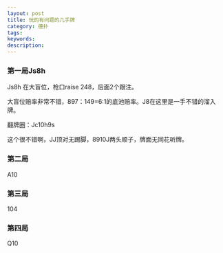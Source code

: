 ```yaml
---
layout: post
title: 玩的有问题的几手牌
category: 德扑
tags: 
keywords: 
description: 
---
```


### 第一局Js8h

Js8h
在大盲位，枪口raise 248，后面2个跟注。

大盲位赔率非常不错，897：149=6:1的底池赔率。J8在这里是一手不错的溜入牌。

翻牌圈：Jc10h9s

这个很不错啊，JJ顶对无踢脚，8910J两头顺子，牌面无同花听牌。



<p>

<a class="fancybox-buttons" data-fancybox-group="button" href="http://7xtttt.com1.z0.glb.clouddn.com/2016-05-21-Problem-Play-T1564751891.png"><img src="http://7xtttt.com1.z0.glb.clouddn.com/porkerbg.jpg" alt="" hidden/></a>

<a class="fancybox-buttons" data-fancybox-group="button" href="http://7xtttt.com1.z0.glb.clouddn.com/2016-05-21-Problem-Play-T1564751891-2.png"></a>

<a class="fancybox-buttons" data-fancybox-group="button" href="http://7xtttt.com1.z0.glb.clouddn.com/2016-05-21-Problem-Play-T1564751891-3.png"></a>

<a class="fancybox-buttons" data-fancybox-group="button" href="http://7xtttt.com1.z0.glb.clouddn.com/2016-05-21-Problem-Play-T1564751891-4.png"></a>

</p>


### 第二局

A10

<p>

<a class="fancybox-buttons" data-fancybox-group="button" href="http://7xtttt.com1.z0.glb.clouddn.com/2016-05-21-Problem-Play-T1564751891-A10.png"><img src="http://7xtttt.com1.z0.glb.clouddn.com/porkerbg.jpg" alt="" hidden/></a>

<a class="fancybox-buttons" data-fancybox-group="button" href="http://7xtttt.com1.z0.glb.clouddn.com/2016-05-21-Problem-Play-T1564751891-A10-2.png"></a>

<a class="fancybox-buttons" data-fancybox-group="button" href="http://7xtttt.com1.z0.glb.clouddn.com/2016-05-21-Problem-Play-T1564751891-A10-3.png"></a>

<a class="fancybox-buttons" data-fancybox-group="button" href="http://7xtttt.com1.z0.glb.clouddn.com/2016-05-21-Problem-Play-T1564751891-A10-4.png"></a>

</p>



### 第三局

104

<p>

<a class="fancybox-buttons" data-fancybox-group="button" href="http://7xtttt.com1.z0.glb.clouddn.com/2016-05-21-Problem-Play-T1564751891-104.png"><img src="http://7xtttt.com1.z0.glb.clouddn.com/porkerbg.jpg" alt="" hidden/></a>

<a class="fancybox-buttons" data-fancybox-group="button" href="http://7xtttt.com1.z0.glb.clouddn.com/2016-05-21-Problem-Play-T1564751891-104.png"></a>

<a class="fancybox-buttons" data-fancybox-group="button" href="http://7xtttt.com1.z0.glb.clouddn.com/2016-05-21-Problem-Play-T1564751891-104.png"></a>

</p>


### 第四局

Q10

<p>

<a class="fancybox-buttons" data-fancybox-group="button" href="http://7xtttt.com1.z0.glb.clouddn.com/2016-05-21-Problem-Play-T1564751891-Q10.png"><img src="http://7xtttt.com1.z0.glb.clouddn.com/porkerbg.jpg" alt="" hidden/></a>

<a class="fancybox-buttons" data-fancybox-group="button" href="http://7xtttt.com1.z0.glb.clouddn.com/2016-05-21-Problem-Play-T1564751891-Q10-2.png"></a>

</p>
